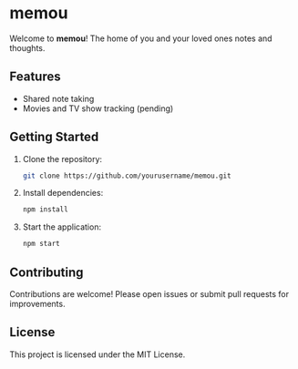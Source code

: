 # memou

Welcome to **memou**! The home of you and your loved ones notes and thoughts.

## Features
- Shared note taking
- Movies and TV show tracking (pending)

## Getting Started

1. Clone the repository:
    ```bash
    git clone https://github.com/yourusername/memou.git
    ```
2. Install dependencies:
    ```bash
    npm install
    ```
3. Start the application:
    ```bash
    npm start
    ```

## Contributing

Contributions are welcome! Please open issues or submit pull requests for improvements.

## License

This project is licensed under the MIT License.